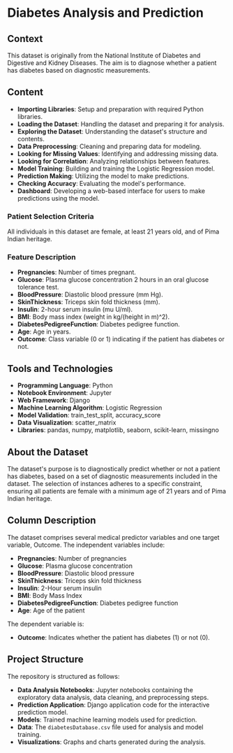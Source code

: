 # Diabetes Analysis and Prediction

## Context
This dataset is originally from the National Institute of Diabetes and Digestive and Kidney Diseases. The aim is to diagnose whether a patient has diabetes based on diagnostic measurements.

## Content
- **Importing Libraries**: Setup and preparation with required Python libraries.
- **Loading the Dataset**: Handling the dataset and preparing it for analysis.
- **Exploring the Dataset**: Understanding the dataset's structure and contents.
- **Data Preprocessing**: Cleaning and preparing data for modeling.
- **Looking for Missing Values**: Identifying and addressing missing data.
- **Looking for Correlation**: Analyzing relationships between features.
- **Model Training**: Building and training the Logistic Regression model.
- **Prediction Making**: Utilizing the model to make predictions.
- **Checking Accuracy**: Evaluating the model's performance.
- **Dashboard**: Developing a web-based interface for users to make predictions using the model.

### Patient Selection Criteria
All individuals in this dataset are female, at least 21 years old, and of Pima Indian heritage.

### Feature Description
- **Pregnancies**: Number of times pregnant.
- **Glucose**: Plasma glucose concentration 2 hours in an oral glucose tolerance test.
- **BloodPressure**: Diastolic blood pressure (mm Hg).
- **SkinThickness**: Triceps skin fold thickness (mm).
- **Insulin**: 2-hour serum insulin (mu U/ml).
- **BMI**: Body mass index (weight in kg/(height in m)^2).
- **DiabetesPedigreeFunction**: Diabetes pedigree function.
- **Age**: Age in years.
- **Outcome**: Class variable (0 or 1) indicating if the patient has diabetes or not.

## Tools and Technologies
- **Programming Language**: Python
- **Notebook Environment**: Jupyter
- **Web Framework**: Django
- **Machine Learning Algorithm**: Logistic Regression
- **Model Validation**: train_test_split, accuracy_score
- **Data Visualization**: scatter_matrix
- **Libraries**: pandas, numpy, matplotlib, seaborn, scikit-learn, missingno

## About the Dataset
The dataset's purpose is to diagnostically predict whether or not a patient has diabetes, based on a set of diagnostic measurements included in the dataset. The selection of instances adheres to a specific constraint, ensuring all patients are female with a minimum age of 21 years and of Pima Indian heritage.

## Column Description
The dataset comprises several medical predictor variables and one target variable, Outcome. The independent variables include:

- **Pregnancies**: Number of pregnancies
- **Glucose**: Plasma glucose concentration
- **BloodPressure**: Diastolic blood pressure
- **SkinThickness**: Triceps skin fold thickness
- **Insulin**: 2-Hour serum insulin
- **BMI**: Body Mass Index
- **DiabetesPedigreeFunction**: Diabetes pedigree function
- **Age**: Age of the patient

The dependent variable is:

- **Outcome**: Indicates whether the patient has diabetes (1) or not (0).

## Project Structure
The repository is structured as follows:
- **Data Analysis Notebooks**: Jupyter notebooks containing the exploratory data analysis, data cleaning, and preprocessing steps.
- **Prediction Application**: Django application code for the interactive prediction model.
- **Models**: Trained machine learning models used for prediction.
- **Data**: The `diabetesDatabase.csv` file used for analysis and model training.
- **Visualizations**: Graphs and charts generated during the analysis.


